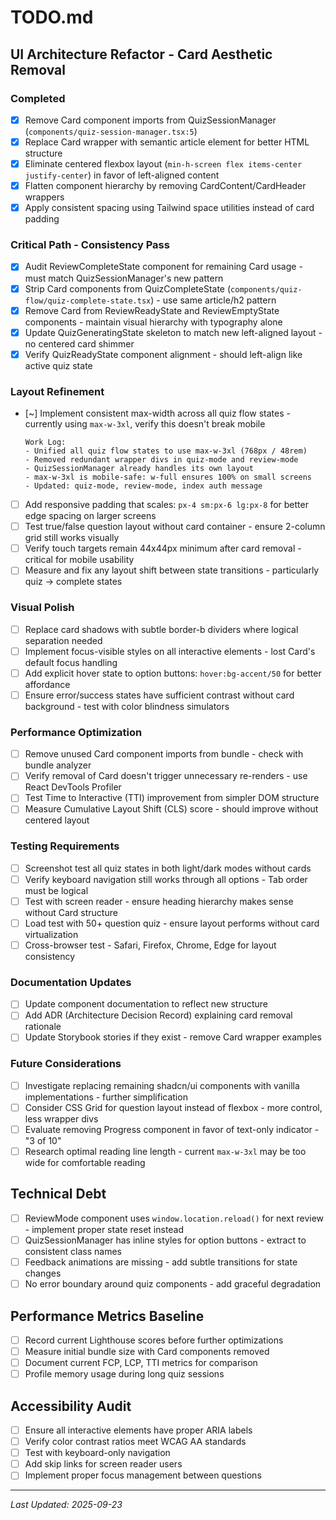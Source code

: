 # TODO.md

## UI Architecture Refactor - Card Aesthetic Removal

### Completed
- [x] Remove Card component imports from QuizSessionManager (`components/quiz-session-manager.tsx:5`)
- [x] Replace Card wrapper with semantic article element for better HTML structure
- [x] Eliminate centered flexbox layout (`min-h-screen flex items-center justify-center`) in favor of left-aligned content
- [x] Flatten component hierarchy by removing CardContent/CardHeader wrappers
- [x] Apply consistent spacing using Tailwind space utilities instead of card padding

### Critical Path - Consistency Pass
- [x] Audit ReviewCompleteState component for remaining Card usage - must match QuizSessionManager's new pattern
- [x] Strip Card components from QuizCompleteState (`components/quiz-flow/quiz-complete-state.tsx`) - use same article/h2 pattern
- [x] Remove Card from ReviewReadyState and ReviewEmptyState components - maintain visual hierarchy with typography alone
- [x] Update QuizGeneratingState skeleton to match new left-aligned layout - no centered card shimmer
- [x] Verify QuizReadyState component alignment - should left-align like active quiz state

### Layout Refinement
- [~] Implement consistent max-width across all quiz flow states - currently using `max-w-3xl`, verify this doesn't break mobile
  ```
  Work Log:
  - Unified all quiz flow states to use max-w-3xl (768px / 48rem)
  - Removed redundant wrapper divs in quiz-mode and review-mode
  - QuizSessionManager already handles its own layout
  - max-w-3xl is mobile-safe: w-full ensures 100% on small screens
  - Updated: quiz-mode, review-mode, index auth message
  ```
- [ ] Add responsive padding that scales: `px-4 sm:px-6 lg:px-8` for better edge spacing on larger screens
- [ ] Test true/false question layout without card container - ensure 2-column grid still works visually
- [ ] Verify touch targets remain 44x44px minimum after card removal - critical for mobile usability
- [ ] Measure and fix any layout shift between state transitions - particularly quiz -> complete states

### Visual Polish
- [ ] Replace card shadows with subtle border-b dividers where logical separation needed
- [ ] Implement focus-visible styles on all interactive elements - lost Card's default focus handling
- [ ] Add explicit hover state to option buttons: `hover:bg-accent/50` for better affordance
- [ ] Ensure error/success states have sufficient contrast without card background - test with color blindness simulators

### Performance Optimization
- [ ] Remove unused Card component imports from bundle - check with bundle analyzer
- [ ] Verify removal of Card doesn't trigger unnecessary re-renders - use React DevTools Profiler
- [ ] Test Time to Interactive (TTI) improvement from simpler DOM structure
- [ ] Measure Cumulative Layout Shift (CLS) score - should improve without centered layout

### Testing Requirements
- [ ] Screenshot test all quiz states in both light/dark modes without cards
- [ ] Verify keyboard navigation still works through all options - Tab order must be logical
- [ ] Test with screen reader - ensure heading hierarchy makes sense without Card structure
- [ ] Load test with 50+ question quiz - ensure layout performs without card virtualization
- [ ] Cross-browser test - Safari, Firefox, Chrome, Edge for layout consistency

### Documentation Updates
- [ ] Update component documentation to reflect new structure
- [ ] Add ADR (Architecture Decision Record) explaining card removal rationale
- [ ] Update Storybook stories if they exist - remove Card wrapper examples

### Future Considerations
- [ ] Investigate replacing remaining shadcn/ui components with vanilla implementations - further simplification
- [ ] Consider CSS Grid for question layout instead of flexbox - more control, less wrapper divs
- [ ] Evaluate removing Progress component in favor of text-only indicator - "3 of 10"
- [ ] Research optimal reading line length - current `max-w-3xl` may be too wide for comfortable reading

## Technical Debt
- [ ] ReviewMode component uses `window.location.reload()` for next review - implement proper state reset instead
- [ ] QuizSessionManager has inline styles for option buttons - extract to consistent class names
- [ ] Feedback animations are missing - add subtle transitions for state changes
- [ ] No error boundary around quiz components - add graceful degradation

## Performance Metrics Baseline
- [ ] Record current Lighthouse scores before further optimizations
- [ ] Measure initial bundle size with Card components removed
- [ ] Document current FCP, LCP, TTI metrics for comparison
- [ ] Profile memory usage during long quiz sessions

## Accessibility Audit
- [ ] Ensure all interactive elements have proper ARIA labels
- [ ] Verify color contrast ratios meet WCAG AA standards
- [ ] Test with keyboard-only navigation
- [ ] Add skip links for screen reader users
- [ ] Implement proper focus management between questions

---
*Last Updated: 2025-09-23*